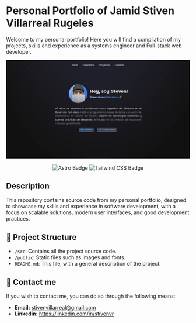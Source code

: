 # Personal Portfolio of Jamid Stiven Villarreal Rugeles

Welcome to my personal portfolio! Here you will find a compilation of my projects, skills and experience as a systems engineer and Full-stack web developer.

<div align="center">
<a href="https://porfolio.dev/">
<img src="./public/portfolio.webp">
</a>
<p></p>
</div>

<div align="center">

![Astro Badge](https://img.shields.io/badge/Astro-FF3E00?logo=astro&logoColor=fff&style=flat)
![Tailwind CSS Badge](https://img.shields.io/badge/Tailwind%20CSS-06B6D4?logo=tailwindcss&logoColor=fff&style=flat)

</div>

## Description

This repository contains source code from my personal portfolio, designed to showcase my skills and experience in software development, with a focus on scalable solutions, modern user interfaces, and good development practices.

## 🚀 Project Structure

- `/src`: Contains all the project source code.
- `/public`: Static files such as images and fonts.
- `README.md`: This file, with a general description of the project.

## 📨 Contact me

If you wish to contact me, you can do so through the following means:

- **Email:** stivenvillarreal@gmail.com
- **Linkedin:** https://linkedin.com/in/stivenvr
